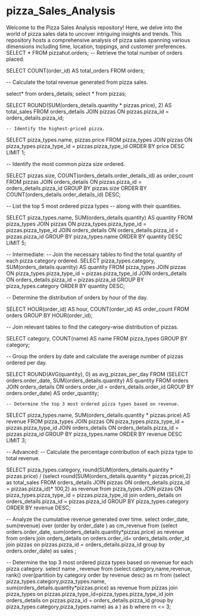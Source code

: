 # pizza_Sales_Analysis
Welcome to the Pizza Sales Analysis repository! Here, we delve into the world of pizza sales data to uncover intriguing insights and trends. This repository hosts a comprehensive analysis of pizza sales spanning various dimensions including time, location, toppings, and customer preferences.
SELECT * FROM pizzahut.orders;
-- Retrieve the total number of orders placed.

SELECT 
    COUNT(order_id) AS total_orders
FROM
    orders;

-- Calculate the total revenue generated from pizza sales.

select* from orders_details;
select * from pizzas;

SELECT 
    ROUND(SUM(orders_details.quantity * pizzas.price),
            2) AS total_sales
FROM
    orders_details
        JOIN
    pizzas ON pizzas.pizza_id = orders_details.pizza_id;
    
    -- Identify the highest-priced pizza.
   
   SELECT 
    pizza_types.name, pizzas.price
FROM
    pizza_types
        JOIN
pizzas ON pizza_types.pizza_type_id = pizzas.pizza_type_id
ORDER BY price DESC LIMIT 1;
    
-- Identify the most common pizza size ordered.

SELECT 
    pizzas.size, COUNT(orders_details.order_details_id) as order_count
FROM
    pizzas
        JOIN
    orders_details ON pizzas.pizza_id = orders_details.pizza_id
GROUP BY pizzas.size
ORDER BY COUNT(orders_details.order_details_id) DESC;

-- List the top 5 most ordered pizza types 
-- along with their quantities.

SELECT 
    pizza_types.name, SUM(orders_details.quantity)
    AS quantity FROM
pizza_types JOIN
pizzas ON pizza_types.pizza_type_id = pizzas.pizza_type_id
        JOIN
orders_details ON orders_details.pizza_id = pizzas.pizza_id
GROUP BY pizza_types.name
ORDER BY quantity DESC LIMIT 5;


-- Intermediate:
-- Join the necessary tables to find the total quantity of each pizza category ordered.
SELECT 
    pizza_types.category,
    SUM(orders_details.quantity) AS quantity
FROM pizza_types JOIN
pizzas ON pizza_types.pizza_type_id = pizzas.pizza_type_id
	JOIN
orders_details ON orders_details.pizza_id = pizzas.pizza_id
GROUP BY pizza_types.category
ORDER BY quantity DESC;

-- Determine the distribution of orders by hour of the day.

SELECT 
HOUR(order_id) AS hour, COUNT(order_id) AS order_count
FROM
    orders
GROUP BY HOUR(order_id);

-- Join relevant tables to find the category-wise distribution of pizzas.

SELECT 
    category, COUNT(name) AS name
FROM
    pizza_types
GROUP BY category;

-- Group the orders by date and calculate the average number of pizzas ordered per day.

SELECT 
    ROUND(AVG(quantity), 0) as avg_pizzas_per_day
FROM
    (SELECT 
	orders.order_date, SUM(orders_details.quantity) AS quantity
    FROM orders
    JOIN orders_details ON orders.order_id = orders_details.order_id
    GROUP BY orders.order_date) AS order_quantity;
    
    -- Determine the top 3 most ordered pizza types based on revenue.
    
SELECT pizza_types.name,
SUM(orders_details.quantity * pizzas.price) AS revenue
FROM pizza_types JOIN
pizzas ON pizza_types.pizza_type_id = pizzas.pizza_type_id
	JOIN
orders_details ON orders_details.pizza_id = pizzas.pizza_id
GROUP BY pizza_types.name
ORDER BY revenue DESC
LIMIT 3;

-- Advanced:
-- Calculate the percentage contribution of each pizza type to total revenue.

SELECT 
pizza_types.category,
   round(SUM(orders_details.quantity * pizzas.price) /
(select round(SUM(orders_details.quantity * pizzas.price),2) as total_sales
FROM  orders_details  JOIN
pizzas  ON orders_details.pizza_id = pizzas.pizza_id)* 100,2) as revenue
from pizza_types JOIN
    pizzas ON pizza_types.pizza_type_id = pizzas.pizza_type_id
    join orders_details
    on orders_details.pizza_id = pizzas.pizza_id
GROUP BY pizza_types.category
ORDER BY revenue DESC;


-- Analyze the cumulative revenue generated over time.
select order_date,
sum(revenue) over (order by order_date ) as cm_revenue
from (select orders.order_date,
sum(orders_details.quantity*pizzas.price) as revenue
from orders join orders_details
on orders.order_id= orders_details.order_id
join pizzas
on pizzas.pizza_id = orders_details.pizza_id
group by orders.order_date) as sales ;

-- Determine the top 3 most ordered pizza types based on revenue for each pizza category.
select name , revenue 
from (select category,name,revenue,
rank() over(partition by category order by revenue desc) as rn
from  (select pizza_types.category,pizza_types.name,
sum(orders_details.quantity*pizzas.price) as revenue
from  pizzas join pizza_types
on pizzas.pizza_type_id=pizza_types.pizza_type_id
join orders_details
on pizzas.pizza_id = orders_details.pizza_id
group by  pizza_types.category,pizza_types.name) as a ) as b
where rn <= 3;
